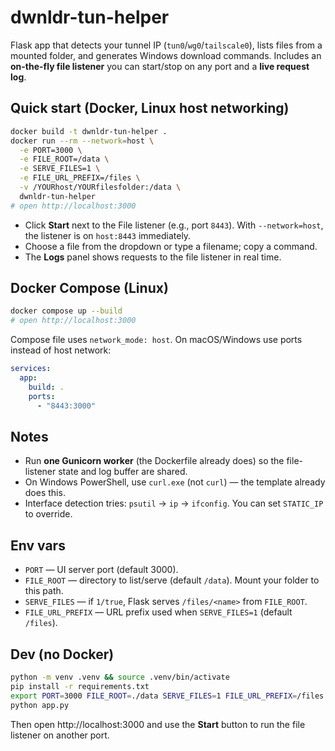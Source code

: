 # dwnldr-tun-helper

Flask app that detects your tunnel IP (`tun0`/`wg0`/`tailscale0`), lists files from a mounted folder, and generates Windows download commands. Includes an **on-the-fly file listener** you can start/stop on any port and a **live request log**.

## Quick start (Docker, Linux host networking)

```bash
docker build -t dwnldr-tun-helper .
docker run --rm --network=host \
  -e PORT=3000 \
  -e FILE_ROOT=/data \
  -e SERVE_FILES=1 \
  -e FILE_URL_PREFIX=/files \
  -v /YOURhost/YOURfilesfolder:/data \
  dwnldr-tun-helper
# open http://localhost:3000
```

- Click **Start** next to the File listener (e.g., port `8443`). With `--network=host`, the listener is on `host:8443` immediately.
- Choose a file from the dropdown or type a filename; copy a command.
- The **Logs** panel shows requests to the file listener in real time.

## Docker Compose (Linux)

```bash
docker compose up --build
# open http://localhost:3000
```

Compose file uses `network_mode: host`. On macOS/Windows use ports instead of host network:
```yaml
services:
  app:
    build: .
    ports:
      - "8443:3000"
```

## Notes

- Run **one Gunicorn worker** (the Dockerfile already does) so the file-listener state and log buffer are shared.
- On Windows PowerShell, use `curl.exe` (not `curl`) — the template already does this.
- Interface detection tries: `psutil` → `ip` → `ifconfig`. You can set `STATIC_IP` to override.

## Env vars

- `PORT` — UI server port (default 3000).
- `FILE_ROOT` — directory to list/serve (default `/data`). Mount your folder to this path.
- `SERVE_FILES` — if `1/true`, Flask serves `/files/<name>` from `FILE_ROOT`.
- `FILE_URL_PREFIX` — URL prefix used when `SERVE_FILES=1` (default `/files`).

## Dev (no Docker)
```bash
python -m venv .venv && source .venv/bin/activate
pip install -r requirements.txt
export PORT=3000 FILE_ROOT=./data SERVE_FILES=1 FILE_URL_PREFIX=/files
python app.py
```

Then open http://localhost:3000 and use the **Start** button to run the file listener on another port.
